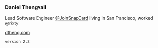 ### Daniel Thengvall  

Lead Software Engineer [@JoinSnapCard](https://twitter.com/joinsnapcard)
living in San Francisco, worked [@rixty](https://twitter.com/rixty)

<a href="http://dtheng.com" target="_blank">dtheng.com</a>

`version 2.3`